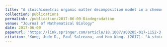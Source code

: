 ```yaml
---
title: "A stoichiometric organic matter decomposition model in a chemostat culture"
collection: publications
permalink: /publication/2017-06-09-Biodegradation
venue: "Journal of Mathematical Biology"
date: 2017-06-09
paperurl: 'https://link.springer.com/article/10.1007/s00285-017-1152-3'
citation: 'Kong, Jude D., Paul Salceanu, and Hao Wang. (2017). "A stoichiometric organic matter decomposition model in a chemostat culture." <i>Journal of Mathematical Biology</i>. 1-36.'
---
```

